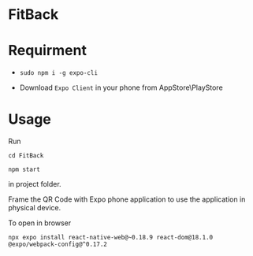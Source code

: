 # FitBack

# Requirment

- `sudo npm i -g expo-cli`

- Download `Expo Client` in your phone from AppStore\PlayStore

# Usage 

Run 

`cd FitBack` 
 
`npm start` 

in project folder.

Frame the QR Code with Expo phone application to use the application in physical device.

To open in browser


`npx expo install react-native-web@~0.18.9 react-dom@18.1.0 @expo/webpack-config@^0.17.2`



